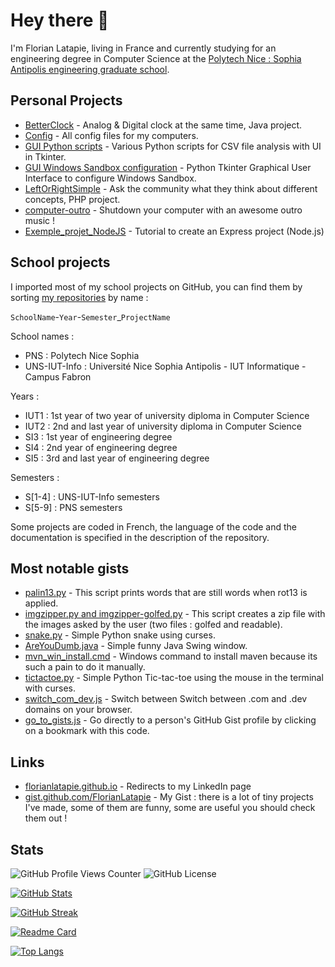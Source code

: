 # Hey there 👋

I'm Florian Latapie, living in France and currently studying for an engineering degree in Computer Science at the [Polytech Nice : Sophia Antipolis engineering graduate school][Polytech].

## Personal Projects

- [BetterClock][BetterClock]                                             - Analog & Digital clock at the same time, Java project.
- [Config][Config]                                                       - All config files for my computers.
- [GUI Python scripts][gui-python-scripts]                               - Various Python scripts for CSV file analysis with UI in Tkinter.
- [GUI Windows Sandbox configuration][GUI-Windows-Sandbox-configuration] - Python Tkinter Graphical User Interface to configure Windows Sandbox.
- [LeftOrRightSimple][LeftOrRightSimple]                                 - Ask the community what they think about different concepts, PHP project.
- [computer-outro][computer-outro]                                       - Shutdown your computer with an awesome outro music !
- [Exemple_projet_NodeJS][Exemple_projet_NodeJS]                         - Tutorial to create an Express project (Node.js)

## School projects

I imported most of my school projects on GitHub, you can find them by sorting [my repositories][my-repositories] by name :  

`SchoolName`-`Year`-`Semester`_`ProjectName`

School names :

- PNS : Polytech Nice Sophia
- UNS-IUT-Info : Université Nice Sophia Antipolis - IUT Informatique - Campus Fabron

Years :
- IUT1 : 1st year of two year of university diploma in Computer Science
- IUT2 : 2nd and last year of university diploma in Computer Science
- SI3 : 1st year of engineering degree
- SI4 : 2nd year of engineering degree
- SI5 : 3rd and last year of engineering degree

Semesters :

- S[1-4] : UNS-IUT-Info semesters
- S[5-9] : PNS semesters

Some projects are coded in French, the language of the code and the documentation is specified in the description of the repository.

## Most notable gists

- [palin13.py][palin13]                             - This script prints words that are still words when rot13 is applied.
- [imgzipper.py and imgzipper-golfed.py][imgzipper] - This script creates a zip file with the images asked by the user (two files : golfed and readable).
- [snake.py][snake]                                 - Simple Python snake using curses.
- [AreYouDumb.java][AreYouDumb]                     - Simple funny Java Swing window.
- [mvn_win_install.cmd][mvn_win_install]            - Windows command to install maven because its such a pain to do it manually.
- [tictactoe.py][tictactoe]                         - Simple Python Tic-tac-toe using the mouse in the terminal with curses.
- [switch_com_dev.js][switch_com_dev]               - Switch between Switch between .com and .dev domains on your browser.
- [go_to_gists.js][go_to_gists]                     - Go directly to a person's GitHub Gist profile by clicking on a bookmark with this code.

## Links

- [florianlatapie.github.io][github.io]         - Redirects to my LinkedIn page
- [gist.github.com/FlorianLatapie][gist github] - My Gist : there is a lot of tiny projects I've made, some of them are funny, some are useful you should check them out !

## Stats

![GitHub Profile Views Counter](https://komarev.com/ghpvc/?username=FlorianLatapie)
![GitHub License](https://img.shields.io/github/license/FlorianLatapie/FlorianLatapie)

[![GitHub Stats][GitHub Stats]](https://github.com/anuraghazra/github-readme-stats)

[![GitHub Streak][Github Streak]](https://git.io/streak-stats)

[![Readme Card][Readme Card]](https://github.com/anuraghazra/github-readme-stats)

[![Top Langs][Top Langs]](https://github.com/anuraghazra/github-readme-stats)

<!-- Sources -->
<!-- Misc. -->
[Polytech]: https://polytech.univ-cotedazur.fr/

<!-- Projects links-->
[my-repositories]: https://github.com/FlorianLatapie?tab=repositories&sort=name
[BetterClock]: https://github.com/FlorianLatapie/BetterClock
[Config]: https://github.com/FlorianLatapie/Config
[gui-python-scripts]: https://github.com/FlorianLatapie/gui-python-scripts
[GUI-Windows-Sandbox-configuration]: https://github.com/FlorianLatapie/GUI-Windows-Sandbox-configuration
[LeftOrRightSimple]: https://github.com/FlorianLatapie/LeftOrRightSimple
[computer-outro]: https://github.com/FlorianLatapie/computer-outro
[Exemple_projet_NodeJS]: https://github.com/FlorianLatapie/Exemple_projet_NodeJS

<!-- Gists links -->
[palin13]: https://gist.github.com/FlorianLatapie/dcbfc6a26423162c2fef6886a3501684
[imgzipper]: https://gist.github.com/FlorianLatapie/60785afb8cd25b8767e14832d19679eb
[snake]: https://gist.github.com/FlorianLatapie/3f67869fc97fa5c76b86fac4fce9500b
[AreYouDumb]: https://gist.github.com/FlorianLatapie/e56b7ccb152d8851c8944339a60de1ca
[mvn_win_install]: https://gist.github.com/FlorianLatapie/3c3125a2a371dc08991313401f04db65
[tictactoe]: https://gist.github.com/FlorianLatapie/c6d81b0351fe88a60e8b1502eeef1152
[switch_com_dev]: https://gist.github.com/FlorianLatapie/be766b7e08447bd093e2b172df4ef9d8
[go_to_gists]: https://gist.github.com/FlorianLatapie/72d5b86cf51f71392ab82b2fd034c1d6

<!-- Links -->
[github.io]: https://florianlatapie.github.io/
[gist github]: https://gist.github.com/FlorianLatapie

<!-- Stats -->
[GitHub Stats]: https://github-readme-stats.vercel.app/api?username=FlorianLatapie&count_private=true&show_icons=true
[GitHub Streak]: https://github-readme-streak-stats.herokuapp.com/?user=florianlatapie&date_format=j%2Fn%5B%2FY%5D
[Readme Card]: https://github-readme-stats.vercel.app/api/pin/?username=florianlatapie&repo=florianlatapie&show_owner=true
[Top Langs]: https://github-readme-stats.vercel.app/api/top-langs/?username=FlorianLatapie
